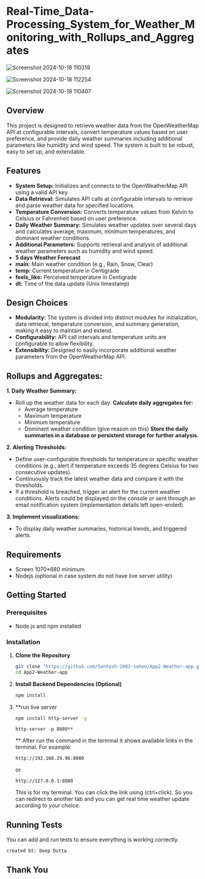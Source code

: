 # Real-Time_Data-Processing_System_for_Weather_Monitoring_with_Rollups_and_Aggregates

 ![Screenshot 2024-10-18 110319](https://github.com/user-attachments/assets/191a6e72-9b30-4063-80b9-9d319615330d)

 ![Screenshot 2024-10-18 112254](https://github.com/user-attachments/assets/243c98a3-6417-4b6d-b311-ae1847165605)

 ![Screenshot 2024-10-18 110407](https://github.com/user-attachments/assets/87098369-c9e7-4542-8f70-1ba1aada4a15)


## Overview

This project is designed to retrieve weather data from the OpenWeatherMap API at configurable intervals, convert temperature values based on user preference, and provide daily weather summaries including additional parameters like humidity and wind speed. The system is built to be robust, easy to set up, and extendable.

## Features

- **System Setup:** Initializes and connects to the OpenWeatherMap API using a valid API key.
- **Data Retrieval:** Simulates API calls at configurable intervals to retrieve and parse weather data for specified locations.
- **Temperature Conversion:** Converts temperature values from Kelvin to Celsius or Fahrenheit based on user preference.
- **Daily Weather Summary:** Simulates weather updates over several days and calculates average, maximum, minimum temperatures, and dominant weather conditions.
- **Additional Parameters:** Supports retrieval and analysis of additional weather parameters such as humidity and wind speed.
- **5 days Weather Forecast**
- **main:** Main weather condition (e.g., Rain, Snow, Clear)
- **temp:** Current temperature in Centigrade
- **feels_like:** Perceived temperature in Centigrade
- **dt:** Time of the data update (Unix timestamp)

## Design Choices

- **Modularity:** The system is divided into distinct modules for initialization, data retrieval, temperature conversion, and summary generation, making it easy to maintain and extend.
- **Configurability:** API call intervals and temperature units are configurable to allow flexibility.
- **Extensibility:** Designed to easily incorporate additional weather parameters from the OpenWeatherMap API.

## Rollups and Aggregates:

**1. Daily Weather Summary:**
 -  Roll up the weather data for each day.
**Calculate daily aggregates for:**
    - Average temperature
    - Maximum temperature
    - Minimum temperature
    - Dominant weather condition (give reason on this)
**Store the daily summaries in a database or persistent storage for further analysis.**

**2. Alerting Thresholds:**
  - Define user-configurable thresholds for temperature or specific weather
    conditions (e.g., alert if temperature exceeds 35 degrees Celsius for two
    consecutive updates).
  - Continuously track the latest weather data and compare it with the thresholds.
  - If a threshold is breached, trigger an alert for the current weather conditions.
    Alerts could be displayed on the console or sent through an email notification
    system (implementation details left open-ended).

**3. Implement visualizations:**
  - To display daily weather summaries, historical trends, and triggered alerts.

## Requirements
- Screen 1070*680 minimum
- Nodejs (optional in case system do not have live server utility)

## Getting Started

### Prerequisites

- Node.js and npm installed

### Installation

1. **Clone the Repository**
   ```bash
   git clone "https://github.com/Santosh-2003-sahoo/App2-Weather-app.git"
   cd App2-Weather-app
   ```

2. **Install Backend Dependencies (Optional)**

   ```bash
   npm install
   
   ```
   
3. **run live server

   ```bash
   npm install http-server -g
   ```
   
   ```
   http-server -p 8080**
   ```
   
   ** After run the command in the terminal it shows available links in the terminal. For example:
    ```
    http://192.168.29.96:8080
    ```
    or
   ```
   http://127.0.0.1:8080
   ```
   This is for my terminal.
   You can click the link using (ctrl+click). So you can redirect to another tab and you can get real time weather update according to your choice.

## Running Tests

You can add and run tests to ensure everything is working correctly.
```
created bt: Deep Dutta
```

## Thank You
